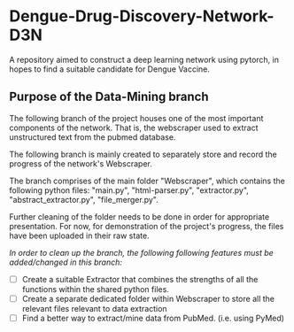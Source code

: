 # Dengue-Drug-Discovery-Network-D3N
A repository aimed to construct a deep learning network using pytorch, in hopes to find a suitable candidate for Dengue Vaccine.

## Purpose of the Data-Mining branch
The following branch of the project houses one of the most important components of the network. That is, the webscraper used to extract unstructured text from the pubmed database.

The following branch is mainly created to separately store and record the progress of the network's Webscraper.

The branch comprises of the main folder "Webscraper", which contains the following python files: "main.py", "html-parser.py", "extractor.py", "abstract_extractor.py", "file_merger.py".

Further cleaning of the folder needs to be done in order for appropriate presentation. For now, for demonstration of the project's progress, the files have been uploaded in their raw state.

*In order to clean up the branch, the following following features must be added/changed in this branch:*
- [ ] Create a suitable Extractor that combines the strengths of all the functions within the shared python files.
- [ ] Create a separate dedicated folder within Webscraper to store all the relevant files relevant to data extraction
- [ ] Find a better way to extract/mine data from PubMed. (i.e. using PyMed)
